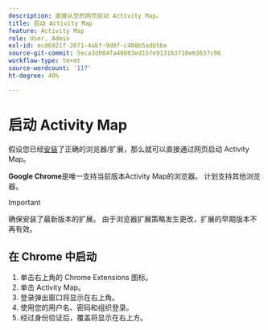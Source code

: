 ```yaml
---
description: 直接从您的网页启动 Activity Map。
title: 启动 Activity Map
feature: Activity Map
role: User, Admin
exl-id: ecd6921f-2071-4abf-9d0f-c408b5adb5be
source-git-commit: 5eca3d004fa46083ed15fe913163f10e63637c96
workflow-type: tm+mt
source-wordcount: '117'
ht-degree: 40%

---
```


# 启动 Activity Map

假设您已经[安装](../getting-started.md)了正确的浏览器/扩展，那么就可以直接通过网页启动 Activity Map。

**Google Chrome**&#x200B;是唯一支持当前版本Activity Map的浏览器。 计划支持其他浏览器。

>[!IMPORTANT]
>确保安装了最新版本的扩展。 由于浏览器扩展策略发生更改，扩展的早期版本不再有效。

## 在 Chrome 中启动

1. 单击右上角的 Chrome Extensions 图标。
1. 单击 Activity Map。
1. 登录弹出窗口将显示在右上角。
1. 使用您的用户名、密码和组织登录。
1. 经过身份验证后，覆盖将显示在右上方。
